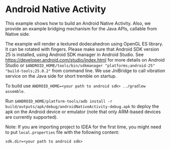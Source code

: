 # Android Native Activity

This example shows how to build an Android Native Activity. Also, we provide an example
bridging mechanism for the Java APIs, callable from Native side.

The example will render a textured dodecahedron using OpenGL ES library. It can be rotated with fingers.
Please make sure that Android SDK version 25 is installed, using Android SDK manager in Android Studio.
See https://developer.android.com/studio/index.html for more details on Android Studio or
`$ANDROID_HOME/tools/bin/sdkmanager "platforms;android-25" "build-tools;25.0.2"` from command line.
We use JniBridge to call vibration service on the Java side for short tremble on startup.

To build use `ANDROID_HOME=<your path to android sdk> ../gradlew assemble`.

Run `$ANDROID_HOME/platform-tools/adb install -r build/outputs/apk/debug/androidNativeActivity-debug.apk`
to deploy the apk on the Android device or emulator (note that only ARM-based devices are currently supported).

Note: If you are importing project to IDEA for the first time, you might need to put `local.properties` file
with the following content:

    sdk.dir=<your path to android sdk>
